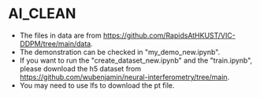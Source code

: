 # AI_CLEAN
* The files in data are from https://github.com/RapidsAtHKUST/VIC-DDPM/tree/main/data.
* The demonstration can be checked in "my_demo_new.ipynb".
* If you want to run the "create_dataset_new.ipynb" and the "train.ipynb", please download the h5 dataset from https://github.com/wubenjamin/neural-interferometry/tree/main.
* You may need to use lfs to download the pt file.
